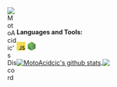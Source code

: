 <a href="https://discord.gg/eWB5z2E">
  <img align="left" alt="MotoAcidic's Discord" width="21px" src="https://raw.githubusercontent.com/MotoAcidic/MotoAcidic/master/assets/discord-round.svg" />
</a>

<br />
<br />

**Languages and Tools:**  

<code><img height="20" src="https://raw.githubusercontent.com/github/explore/80688e429a7d4ef2fca1e82350fe8e3517d3494d/topics/javascript/javascript.png"></code>
<code><img height="20" src="https://raw.githubusercontent.com/github/explore/80688e429a7d4ef2fca1e82350fe8e3517d3494d/topics/nodejs/nodejs.png"></code>    

<a href="https://github.com/MotoAcidic/github-readme-stats">
  <img align="center" src="https://github-readme-stats.vercel.app/api?username=MotoAcidic&show_icons=true&include_all_commits=true&theme=radical" alt="MotoAcidcic's github stats" />
</a>
<a href="https://github.com/MotoAcidic/github-readme-stats">
  <!-- Change the `github-readme-stats.anuraghazra1.vercel.app` to `github-readme-stats.vercel.app`  -->
  <img align="center" src="https://github-readme-stats.vercel.app/api/top-langs/?username=MotoAcidic&layout=compact&theme=radical" />
</a>

